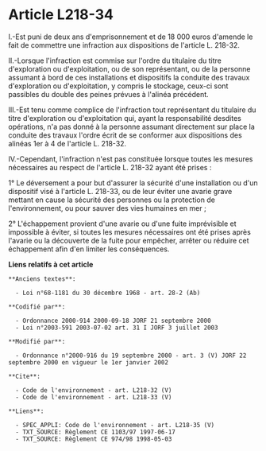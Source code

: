 # Article L218-34

I.-Est puni de deux ans d'emprisonnement et de 18 000 euros d'amende le fait de commettre une infraction aux dispositions de
l'article L. 218-32. 

II.-Lorsque l'infraction est commise sur l'ordre du titulaire du titre d'exploration ou d'exploitation, ou de son
représentant, ou de la personne assumant à bord de ces installations et dispositifs la conduite des travaux d'exploration ou
d'exploitation, y compris le stockage, ceux-ci sont passibles du double des peines prévues à l'alinéa précédent. 

III.-Est tenu comme complice de l'infraction tout représentant du titulaire du titre d'exploration ou d'exploitation qui,
ayant la responsabilité desdites opérations, n'a pas donné à la personne assumant directement sur place la conduite des
travaux l'ordre écrit de se conformer aux dispositions des alinéas 1er à 4 de l'article L. 218-32. 

IV.-Cependant, l'infraction n'est pas constituée lorsque toutes les mesures nécessaires au respect de l'article L. 218-32
ayant été prises : 

1° Le déversement a pour but d'assurer la sécurité d'une installation ou d'un dispositif visé à l'article L. 218-33, ou de
leur éviter une avarie grave mettant en cause la sécurité des personnes ou la protection de l'environnement, ou pour sauver
des vies humaines en mer ; 

2° L'échappement provient d'une avarie ou d'une fuite imprévisible et impossible à éviter, si toutes les mesures nécessaires
ont été prises après l'avarie ou la découverte de la fuite pour empêcher, arrêter ou réduire cet échappement afin d'en
limiter les conséquences.

**Liens relatifs à cet article**

	**Anciens textes**:

	  - Loi n°68-1181 du 30 décembre 1968 - art. 28-2 (Ab)

	**Codifié par**:

	  - Ordonnance 2000-914 2000-09-18 JORF 21 septembre 2000
	  - Loi n°2003-591 2003-07-02 art. 31 I JORF 3 juillet 2003

	**Modifié par**:

	  - Ordonnance n°2000-916 du 19 septembre 2000 - art. 3 (V) JORF 22 septembre 2000 en vigueur le 1er janvier 2002

	**Cite**:

	  - Code de l'environnement - art. L218-32 (V)
	  - Code de l'environnement - art. L218-33 (V)

	**Liens**:

	  - SPEC_APPLI: Code de l'environnement - art. L218-35 (V)
	  - TXT_SOURCE: Règlement CE 1103/97 1997-06-17
	  - TXT_SOURCE: Règlement CE 974/98 1998-05-03

